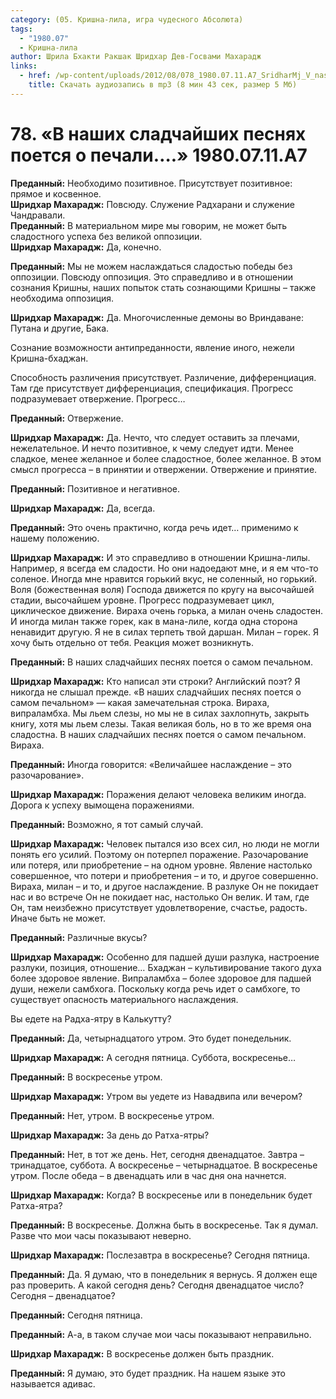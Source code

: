 ```yaml
---
category: (05. Кришна-лила, игра чудесного Абсолюта)
tags:
  - "1980.07"
  - Кришна-лила
author: Шрила Бхакти Ракшак Шридхар Дев-Госвами Махарадж
links:
  - href: /wp-content/uploads/2012/08/078_1980.07.11.A7_SridharMj_V_nashih_sladchayshih_pesnyah_poyotsya_o_pechali.mp3
    title: Скачать аудиозапись в mp3 (8 мин 43 сек, размер 5 Мб)
---
```


# 78. «В наших сладчайших песнях поется о печали….» 1980.07.11.A7

**Преданный:** Необходимо позитивное. Присутствует позитивное: прямое и косвенное.\
**Шридхар Махарадж:** Повсюду. Служение Радхарани и служение Чандравали.\
**Преданный:** В материальном мире мы говорим, не может быть сладостного успеха без великой оппозиции.\
**Шридхар Махарадж:** Да, конечно.

**Преданный:** Мы не можем наслаждаться сладостью победы без оппозиции. Повсюду оппозиция. Это справедливо и в отношении сознания Кришны, наших попыток стать сознающими Кришны – также необходима оппозиция.

**Шридхар Махарадж:** Да. Многочисленные демоны во Вриндаване: Путана и другие, Бака.

Сознание возможности антипреданности, явление иного, нежели Кришна-бхаджан.

Способность различения присутствует. Различение, дифференциация. Там где присутствует дифференциация, спецификация. Прогресс подразумевает отвержение. Прогресс…

**Преданный:** Отвержение.

**Шридхар Махарадж:** Да. Нечто, что следует оставить за плечами, нежелательное. И нечто позитивное, к чему следует идти. Менее сладкое, менее желанное и более сладостное, более желанное. В этом смысл прогресса – в принятии и отвержении. Отвержение и принятие.

**Преданный:** Позитивное и негативное.

**Шридхар Махарадж:** Да, всегда.

**Преданный:** Это очень практично, когда речь идет… применимо к нашему положению.

**Шридхар Махарадж:** И это справедливо в отношении Кришна-лилы. Например, я всегда ем сладости. Но они надоедают мне, и я ем что-то соленое. Иногда мне нравится горький вкус, не соленный, но горький. Воля (божественная воля) Господа движется по кругу на высочайшей стадии, высочайшем уровне. Прогресс подразумевает цикл, циклическое движение. Вираха очень горька, а милан очень сладостен. И иногда милан также горек, как в мана-лиле, когда одна сторона ненавидит другую. Я не в силах терпеть твой даршан. Милан – горек. Я хочу быть отдельно от тебя. Реакция может возникнуть.

**Преданный:** В наших сладчайших песнях поется о самом печальном.

**Шридхар Махарадж:** Кто написал эти строки? Английский поэт? Я никогда не слышал прежде. «В наших сладчайших песнях поется о самом печальном» — какая замечательная строка. Вираха, випраламбха. Мы льем слезы, но мы не в силах захлопнуть, закрыть книгу, хотя мы льем слезы. Такая великая боль, но в то же время она сладостна. В наших сладчайших песнях поется о самом печальном. Вираха.

**Преданный:** Иногда говорится: «Величайшее наслаждение – это разочарование».

**Шридхар Махарадж:** Поражения делают человека великим иногда. Дорога к успеху вымощена поражениями.

**Преданный:** Возможно, я тот самый случай.

**Шридхар Махарадж:** Человек пытался изо всех сил, но люди не могли понять его усилий. Поэтому он потерпел поражение. Разочарование или потеря, или приобретение – на одном уровне. Явление настолько совершенное, что потери и приобретения – и то, и другое совершенно. Вираха, милан – и то, и другое наслаждение. В разлуке Он не покидает нас и во встрече Он не покидает нас, настолько Он велик. И там, где Он, там неизбежно присутствует удовлетворение, счастье, радость. Иначе быть не может.

**Преданный:** Различные вкусы?

**Шридхар Махарадж:** Особенно для падшей души разлука, настроение разлуки, позиция, отношение… Бхаджан – культивирование такого духа более здоровое явление. Випраламбха – более здоровое для падшей души, нежели самбхога. Поскольку когда речь идет о самбхоге, то существует опасность материального наслаждения.

Вы едете на Радха-ятру в Калькутту?

**Преданный:** Да, четырнадцатого утром. Это будет понедельник.

**Шридхар Махарадж:** А сегодня пятница. Суббота, воскресенье…

**Преданный:** В воскресенье утром.

**Шридхар Махарадж:** Утром вы уедете из Навадвипа или вечером?

**Преданный:** Нет, утром. В воскресенье утром.

**Шридхар Махарадж:** За день до Ратха-ятры?

**Преданный:** Нет, в тот же день. Нет, сегодня двенадцатое. Завтра – тринадцатое, суббота. А воскресенье – четырнадцатое. В воскресенье утром. После обеда – в двенадцать или в час дня она начнется.

**Шридхар Махарадж:** Когда? В воскресенье или в понедельник будет Ратха-ятра?

**Преданный:** В воскресенье. Должна быть в воскресенье. Так я думал. Разве что мои часы показывают неверно.

**Шридхар Махарадж:** Послезавтра в воскресенье? Сегодня пятница.

**Преданный:** Да. Я думаю, что в понедельник я вернусь. Я должен еще раз проверить. А какой сегодня день? Сегодня двенадцатое число? Сегодня – двенадцатое?

**Преданный:** Сегодня пятница.

**Преданный:** А-а, в таком случае мои часы показывают неправильно.

**Шридхар Махарадж:** В воскресенье должен быть праздник.

**Преданный:** Я думаю, это будет праздник. На нашем языке это называется адивас.

